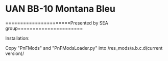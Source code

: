 # UAN BB-10 Montana Bleu

======================Presented by SEA group======================



Installation: 

Copy "PnFMods" and "PnFModsLoader.py" into /res_mods/a.b.c.d(current version)/
